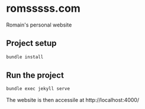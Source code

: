 # romsssss.com

Romain's personal website

## Project setup

```sh
bundle install
```

## Run the project

```sh
bundle exec jekyll serve
```

The website is then accessile at http://localhost:4000/
